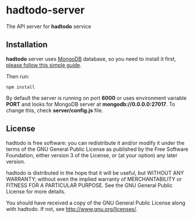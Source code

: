 # hadtodo-server
The API server for __hadtodo__ service

## Installation
__hadtodo__ server uses [MongoDB](//mongodb.org) database, so you need to install it first,
[please follow this simple guide](http://docs.mongodb.org/manual/administration/install-on-linux/).

Then run:
```
npm install
```

By default the server is running on port __6000__ or uses environment variable __PORT__
and looks for MongoDB server at __mongodb://0.0.0.0:27017__. To change this, check __server/config.js__ file.

## License
hadtodo is free software: you can redistribute it and/or modify
it under the terms of the GNU General Public License as published by
the Free Software Foundation, either version 3 of the License, or
(at your option) any later version.

hadtodo is distributed in the hope that it will be useful,
but WITHOUT ANY WARRANTY; without even the implied warranty of
MERCHANTABILITY or FITNESS FOR A PARTICULAR PURPOSE.  See the
GNU General Public License for more details.

You should have received a copy of the GNU General Public License
along with hadtodo.  If not, see <http://www.gnu.org/licenses/>.
